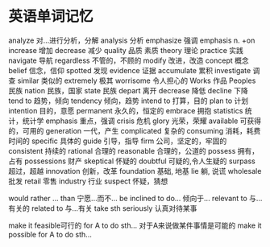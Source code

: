 # 英语单词记忆

analyze 对…进行分析，分解
analysis 分析
emphasize 强调 emphasis n. +on
increase 增加
decrease 减少
quality 品质 素质
theory 理论
practice 实践
navigate 导航
regardless 不管的，不顾的
modify 改进，改造
concept 概念
belief 信念，信仰
spotted 发现
evidence 证据
accumulate 累积
investigate 调查
similar 类似的
extremely 极其
worrisome 令人担心的
Works 作品
Peoples 民族
nation 民族，国家
state 民族
depart 离开
decrease 降低
decline 下降
tend to 趋势，倾向
tendency 倾向，趋势
intend to 打算，目的
plan to 计划
intention 目的，意愿
permanent 永久的，恒定的
embrace 拥抱
statistics 统计，统计学
emphasis 重点，强调
crisis 危机
glory 光荣，荣耀
available 可获得的，可用的
generation 一代，产生
complicated 复杂的
consuming 消耗，耗费时间的
specific 具体的
guide 引导，指导
firm 公司，坚定的，牢固的
consistent 持续的
rational 合理的
reasonable 合理的，公道的
possess 拥有，占有
possessions 财产
skeptical 怀疑的
doubtful 可疑的,令人生疑的
surpass 超过，超越
innovation 创新，改革
foundation 基础, 地基
lie 躺, 说谎
wholesale 批发
retail 零售
industry 行业
suspect 怀疑，猜想








would rather ... than 宁愿...而不...
be inclined to do... 倾向于...
relevant to 与…有关的
related to 与…有关
take sth seriously 认真对待某事

make it feasible可行的 for A to do sth...  对于A来说做某件事情是可能的
make it possible for A to do sth...



